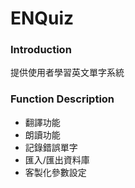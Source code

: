 # ENQuiz

### Introduction
提供使用者學習英文單字系統


### Function Description
- 翻譯功能
- 朗讀功能
- 記錄錯誤單字
- 匯入/匯出資料庫
- 客製化參數設定



